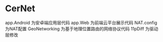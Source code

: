 # CerNet
app.Android 为安卓端应用层代码
app.Web 为前端云平台展示代码
NAT.config 为NAT配置
GeoNetworking 为基于地理位置路由的网络协议代码
11pDiff 为驱动层修改
